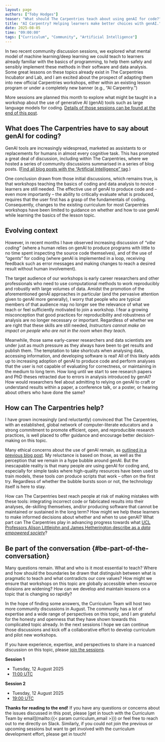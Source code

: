 ```yaml
---  
layout: page  
authors: ["Toby Hodges"]  
teaser: "What should The Carpentries teach about using genAI for code?"  
title: "AI Carpentry? Helping learners make better choices with genAI."  
date: 2025-08-05  
time: "09:00:00"  
tags: ["Curriculum", "Community", "Artificial Intelligence"]  
---
```


In two recent community discussion sessions, we explored what mental model of machine learning/deep learning we could teach to learners already familiar with the basics of programming, to help them safely and sensibly implement these methods in their software and data analysis. 
Some great lessons on these topics already exist in The Carpentries Incubator and Lab, and I am excited about the prospect of adapting them into new official Carpentries workshops, either within an existing lesson program or under a completely new banner (e.g., “AI Carpentry.”)

More sessions are planned this month to explore what might be taught in a workshop about the use of generative AI (genAI) tools such as large language models for coding. [Details of those sessions can be found at the end of this post](#be-part-of-the-conversation).

## What does The Carpentries have to say about genAI for coding?
GenAI tools are increasingly widespread, marketed as assistants to or replacements for humans in almost every cognitive task. 
This has prompted a great deal of discussion, including within The Carpentries, where we hosted a series of community discussions summarised in a series of blog posts.
([Find all blog posts with the “Artificial Intelligence” tag](/blog/posts-by-tags/#blog-tag-artificial-intelligence).)

One conclusion drawn from those initial discussions, which remains true, is that workshops teaching the basics of coding and data analysis to novice learners are still needed.
The effective use of genAI to produce code and – even more importantly – the ability to critically evaluate what is produced, requires that the user first has a grasp of the fundamentals of coding.
Consequently, changes to the existing curriculum for most Carpentries workshops have been limited to guidance on whether and how to use genAI while learning the basics of the lesson topic.

## Evolving context
However, in recent months I have observed increasing discussion of *“vibe coding”* (where a human relies on genAI to produce programs with little to no time spent inspecting the source code themselves), and of the use of *“agents”* for coding (where genAI is implemented in a loop, receiving feedback such as error messages and making changes to reach a desired result without human involvement).

The target audience of our workshops is early career researchers and other professionals who need to use computational methods to work reproducibly and robustly with large volumes of data. 
Amidst the promotion of the aforementioned genAI approaches in particular (and the pervasive attention given to genAI more generally), I worry that people who are typical members of that audience may no longer see the relevance of what we teach or feel sufficiently motivated to join a workshop. 
I fear a growing misconception that good practices for reproducibility and robustness of analysis are no longer necessary or important. 
Regardless of whether we are right that these skills are still needed, *Instructors cannot make an impact on people who are not in the room when they teach*.

Meanwhile, those same early-career researchers and data scientists are under just as much pressure as they always have been to get results and publish them.
The temptation to take shortcuts when analysing data, accessing information, and developing software is real! 
All of this likely adds up to increasing adoption of genAI to produce code and perform analyses that the user is not capable of evaluating for correctness, or maintaining in the medium to long term.
How long until we start to see research papers and PhD theses retracted due to errors in analysis introduced by genAI?
How would researchers feel about admitting to relying on genAI to craft or understand results within a paper, a conference talk, or a poster, or hearing about others who have done the same?

## How can The Carpentries help?
I have grown increasingly (and reluctantly) convinced that The Carpentries, with an established, global network of computer-literate educators and a strong commitment to promote efficient, open, and reproducible research practices, is well placed to offer guidance and encourage better decision-making on this topic. 

Many ethical concerns about the use of genAI remain, as [outlined in a previous blog post](/blog/2025/02/the-ethics-of-teaching-llms-in-carpentries-workshops/). 
My reluctance is based on those, as well as the perception that we remain in a hype bubble around genAI. 
But the inescapable reality is that many people *are* using genAI for coding and, especially for simple tasks where high-quality resources have been used to train models, these tools *can* produce scripts that work – often on the first try.
Regardless of whether the bubble bursts soon or not, the technology itself is here to stay.

How can The Carpentries best reach people at risk of making mistakes with these tools: integrating incorrect code or fabricated results into their analyses, de-skilling themselves, and/or producing software that cannot be maintained or sustained in the long term?
How might we help these learners to make informed decisions about whether and when to use genAI?
What part can The Carpentries play in advancing progress towards what [UCL Professors Alison Littlejohn and James Hetherington describe as a *data empowered society*](https://ucldisruptivevoices.medium.com/building-a-data-empowered-society-ucls-vision-for-inclusive-innovation-and-transformation-5fa21ea8e47e)?

## Be part of the conversation {#be-part-of-the-conversation}
Many questions remain.
What and who is it most essential to teach?
Where and how should the boundaries be drawn that distinguish between what is pragmatic to teach and what contradicts our core values?
How might we ensure that workshops on this topic are globally accessible when resource divisions are widening?
How can we develop and maintain lessons on a topic that is changing so rapidly?

In the hope of finding some answers, the Curriculum Team will host two more community discussions in August.
The community has a lot of expertise and a wide range of perspectives on this topic, and I am grateful for the honesty and openness that they have shown towards this complicated topic already.
In the next sessions I hope we can continue those discussions and kick off a collaborative effort to develop curriculum and pilot new workshops. 

If you have experience, expertise, and perspectives to share in a nuanced discussion on this topic, please [join the sessions](https://pad.carpentries.org/community-sessions-2025).

**Session 1**

* Tuesday, 12 August 2025  
* [11:00 UTC](https://www.timeanddate.com/worldclock/fixedtime.html?msg=AI+Carpentry+Curriculum+Discussion&iso=20250812T11&p1=%3A&ah=1)

**Session 2**

* Tuesday, 12 August 2025  
* [19:00 UTC](https://www.timeanddate.com/worldclock/fixedtime.html?msg=AI+Carpentry+Curriculum+Discussion&iso=20250812T19&p1=%3A&ah=1)

**Thanks for reading to the end!**
If you have any questions or concerns about the issues discussed in this post, please [get in touch with the Curriculum Team by email](mailto:{{< param curriculum_email >}}) or feel free to reach out to me directly on Slack.
Similarly, if you could not join the previous or upcoming sessions but want to get involved with the curriculum development effort, please get in touch!
